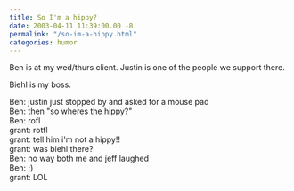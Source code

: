 ```yaml
---
title: So I'm a hippy?
date: 2003-04-11 11:39:00.00 -8
permalink: "/so-im-a-hippy.html"
categories: humor
---
```

Ben is at my wed/thurs client. Justin is one of the people we support there.

Biehl is my boss.

<span class="im">
<span class="imred">Ben:</span> justin just stopped by and asked for a mouse pad<br />
<span class="imred">Ben:</span> then "so wheres the hippy?"<br />
<span class="imred">Ben:</span> rofl<br />
<span class="imblue">grant:</span> rotfl<br />
<span class="imblue">grant:</span> tell him i'm not a hippy!!<br />
<span class="imblue">grant:</span> was biehl there?<br />
<span class="imred">Ben:</span> no way both me and jeff laughed<br />
<span class="imred">Ben:</span> ;)<br />
<span class="imblue">grant:</span> LOL<br />
</span>